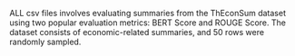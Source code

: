 ALL csv files involves evaluating summaries from the ThEconSum dataset using two popular evaluation metrics: BERT Score and ROUGE Score. The dataset consists of economic-related summaries, and 50 rows were randomly sampled.

